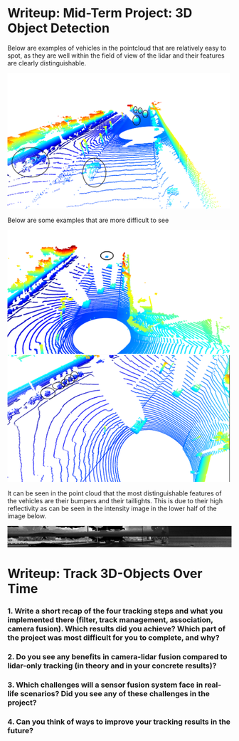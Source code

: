 # Writeup: Mid-Term Project: 3D Object Detection

Below are examples of vehicles in the pointcloud that are relatively easy to spot, as they are well within the field of view of the lidar and their features are clearly distinguishable.

<img src="writeup_images/midterm/pcl_vehicles_1.png" alt="Example vehicles in lidar point cloud" width="500">

Below are some examples that are more difficult to see

<img src="writeup_images/midterm/pcl_vehicles_3.png" alt="Example vehicles in lidar point cloud" width="500">

<img src="writeup_images/midterm/pcl_vehicles_4.png" alt="Parked vehicles in lidar point cloud" width="500">

It can be seen in the point cloud that the most distinguishable features of the vehicles are their bumpers and their taillights. This is due to their high reflectivity as can be seen in the intensity image in the lower half of the image below.

<img src="writeup_images/midterm/range_image.png" alt="Range and intensity image">

# Writeup: Track 3D-Objects Over Time

### 1. Write a short recap of the four tracking steps and what you implemented there (filter, track management, association, camera fusion). Which results did you achieve? Which part of the project was most difficult for you to complete, and why?


### 2. Do you see any benefits in camera-lidar fusion compared to lidar-only tracking (in theory and in your concrete results)? 


### 3. Which challenges will a sensor fusion system face in real-life scenarios? Did you see any of these challenges in the project?


### 4. Can you think of ways to improve your tracking results in the future?

